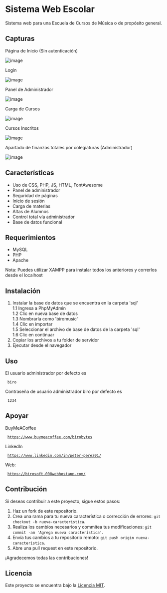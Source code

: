 # Sistema Web Escolar
Sistema web para una Escuela de Cursos de Música o de propósito general.


## Capturas
Página de Inicio (Sin autenticación)

![image](https://github.com/PeterPerez01/sistema_escuela-cursos/assets/56180954/d6d5fc67-c524-4eef-b3b4-2be83da36bff)

Login

![image](https://github.com/PeterPerez01/sistema_escuela-cursos/assets/56180954/c5992b7d-a216-4228-a578-cc50a0bca547)

Panel de Administrador

![image](https://github.com/PeterPerez01/sistema_escuela-cursos/assets/56180954/834ab2f0-3979-4952-ab8d-97eda9b1e926)

Carga de Cursos

![image](https://github.com/PeterPerez01/sistema_escuela-cursos/assets/56180954/6464b3cd-59b5-4cfa-9958-83e92edd40ff)

Cursos Inscritos

![image](https://github.com/PeterPerez01/sistema_escuela-cursos/assets/56180954/a126ae4e-3d6a-491b-b5c3-a828ed6b9def)

Apartado de finanzas totales por colegiaturas (Administrador)

![image](https://github.com/PeterPerez01/sistema_escuela-cursos/assets/56180954/12c6110e-921e-45cf-b900-cee85a01d846)


## Características
- Uso de CSS, PHP, JS, HTML, FontAwesome
- Panel de administrador
- Seguridad de páginas
- Inicio de sesión
- Carga de materias
- Altas de Alumnos
- Control total vía administrador
- Base de datos funcional

## Requerimientos
- MySQL
- PHP
- Apache

Nota: Puedes utilizar XAMPP para instalar todos los anteriores y correrlos desde el localhost


## Instalación

1. Instalar la base de datos que se encuentra en la carpeta 'sql'<br>
  1.1 Ingresa a PhpMyAdmin<br>
  1.2 Clic en nueva base de datos<br>
  1.3 Nombrarla como 'biromusic'<br>
  1.4 Clic en importar<br>
  1.5 Seleccionar el archivo de base de datos de la carpeta 'sql'<br>
  1.6 Clic en continuar<br>
2. Copiar los archivos a tu folder de servidor
3. Ejecutar desde el navegador

## Uso
El usuario administrador por defecto es <pre><code> biro </code></pre>
Contraseña de usuario administrador biro por defecto es <pre><code> 1234 </code></pre>


## Apoyar
BuyMeACoffee <pre><code> https://www.buymeacoffee.com/birobytes </code></pre>


LinkedIn <pre><code> https://www.linkedin.com/in/peter-perez01/ </code></pre>


Web: <pre><code> https://birosoft.000webhostapp.com/ </code></pre>



## Contribución

Si deseas contribuir a este proyecto, sigue estos pasos:

1. Haz un fork de este repositorio.
2. Crea una rama para tu nueva característica o corrección de errores: `git checkout -b nueva-caracteristica`.
3. Realiza los cambios necesarios y commitea tus modificaciones: `git commit -am 'Agrega nueva característica'`.
4. Envía tus cambios a tu repositorio remoto: `git push origin nueva-caracteristica`.
5. Abre una pull request en este repositorio.

¡Agradecemos todas las contribuciones!

## Licencia

Este proyecto se encuentra bajo la [Licencia MIT](LICENSE).
